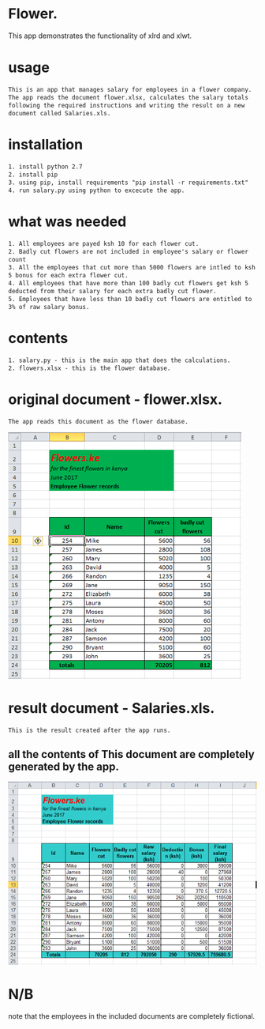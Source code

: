 # Flower.

This app demonstrates the functionality of xlrd and xlwt.

# usage
	This is an app that manages salary for employees in a flower company.
	The app reads the document flower.xlsx, calculates the salary totals following the required instructions and writing the result on a new document called Salaries.xls.

# installation
	1. install python 2.7
	2. install pip
	3. using pip, install requirements "pip install -r requirements.txt"
	4. run salary.py using python to excecute the app.


# what was needed
	1. All employees are payed ksh 10 for each flower cut.
	2. Badly cut flowers are not included in employee's salary or flower count
	3. All the employees that cut more than 5000 flowers are intled to ksh 5 bonus for each extra flower cut.
	4. All employees that have more than 100 badly cut flowers get ksh 5 deducted from their salary for each extra badly cut flower.
	5. Employees that have less than 10 badly cut flowers are entitled to 3% of raw salary bonus.

# contents
	1. salary.py - this is the main app that does the calculations.
	2. flowers.xlsx - this is the flower database.
# original document - flower.xlsx.

	The app reads this document as the flower database.
![flower.xlsx screenshot](screen_shots/flower.PNG?raw=true "")


# result document - Salaries.xls.

	This is the result created after the app runs.
	
## all the contents of This document are completely generated by the app. 
![result.xls screenshot](screen_shots/result.PNG?raw=true "")

# N/B
note that the employees in the included documents are completely fictional.
